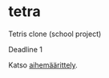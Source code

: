 # tetra
Tetris clone (school project)

Deadline 1

Katso [aihemäärittely](dokumentointi/aiheenKuvausJaRakenne.md).
